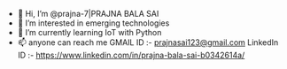 - 👋 Hi, I’m @prajna-7|PRAJNA BALA SAI
- 👀 I’m interested in emerging technologies
- 🌱 I’m currently learning IoT with Python 
- 📫 anyone can reach me 
      GMAIL ID    :- prajnasai123@gmail.com
      LinkedIn ID :- https://www.linkedin.com/in/prajna-bala-sai-b0342614a/
      

<!---
prajna-7/prajna-7 is a ✨ special ✨ repository because its `README.md` (this file) appears on your GitHub profile.
You can click the Preview link to take a look at your changes.
--->
